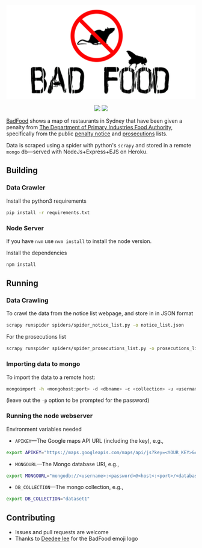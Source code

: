 [![BadFood](public/images/badfood.png)](http://badfood.io)

<p align="center">
  <a href="https://github.com/TheDen/badfood/issues" alt="contributions welcome">
    <img src="https://img.shields.io/badge/contributions-welcome-brightgreen.svg"/></a>
  <a href="https://github.com/TheDen/badfood/blob/master/LICENSE" alt="license">
    <img src="https://img.shields.io/github/license/TheDen/badfood.svg"/></a>
</p>


[BadFood](http://BadFood.io) shows a map of restaurants in Sydney that have been given a penalty from [The Department of Primary Industries Food Authority](http://www.foodauthority.nsw.gov.au/), specifically from the public [penalty notice](http://www.foodauthority.nsw.gov.au/penalty-notices/default.aspx?template=results) and [prosecutions](http://www.foodauthority.nsw.gov.au/offences/prosecutions) lists.

Data is scraped using a spider with python's `scrapy` and stored in a remote `mongo` db—served with NodeJs+Express+EJS on Heroku.

## Building

### Data Crawler
Install the python3 requirements

```bash
pip install -r requirements.txt
```

### Node Server

If you have `nvm` use `nvm install` to install the node version.

Install the dependencies

```bash
npm install
```

## Running

### Data Crawling

To crawl the data from the notice list webpage, and store in in JSON format

```bash
scrapy runspider spiders/spider_notice_list.py -o notice_list.json
```

For the prosecutions list

```bash
scrapy runspider spiders/spider_prosecutions_list.py -o prosecutions_list.json
```

### Importing data to mongo

To import the data to a remote host:

```bash
mongoimport -h <mongohost:port> -d <dbname> -c <collection> -u <username> -p <password> --file <file.json> --jsonArray
```

(leave out the `-p` option to be prompted for the password)

### Running the node webserver

Environment variables needed

* `APIKEY`—The Google maps API URL (including the key), e.g.,

```bash
export APIKEY="https://maps.googleapis.com/maps/api/js?key=<YOUR_KEY>&callback=initMap"
```
* `MONGOURL`—The Mongo database URI, e.g.,

```bash
export MONGOURL="mongodb://<username>:<password>@<host<:<port>/<database>"
```

* `DB_COLLECTION`—The mongo collection, e.g.,

```bash
export DB_COLLECTION="dataset1"
```



## Contributing

* Issues and pull requests are welcome
* Thanks to [Deedee lee](http://github.com/deedeedeeps) for the BadFood emoji logo